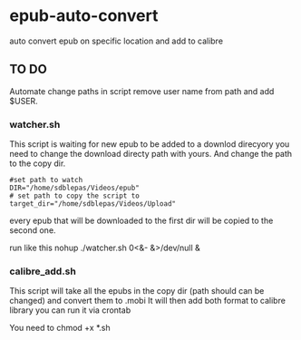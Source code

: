 # epub-auto-convert
auto convert epub on specific location and add to calibre

## TO DO
Automate change paths in script 
remove user name from path and add $USER.
### watcher.sh

This script is waiting for new epub to be added to a downlod direcyory 
you need to change the download directy path with yours.
And change the path to the copy dir.
```
#set path to watch
DIR="/home/sdblepas/Videos/epub"
# set path to copy the script to
target_dir="/home/sdblepas/Videos/Upload"
```
every epub that will be downloaded to the first dir will be copied to the second one.

run like this nohup ./watcher.sh 0<&- &>/dev/null &

### calibre_add.sh

This script will take all the epubs in the copy dir (path should can be changed) and convert them to .mobi
It will then add both format to calibre library 
you can run it via crontab

You need to chmod +x *.sh 
